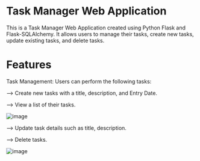 # Task Manager Web Application


This is a Task Manager Web Application created using Python Flask and Flask-SQLAlchemy. It allows users to manage their tasks, create new tasks, update existing tasks, and delete tasks.

# Features

Task Management: Users can perform the following tasks:

--> Create new tasks with a title, description, and Entry Date.

--> View a list of their tasks.

![image](https://github.com/Arsh-Mohan/Flask_App/assets/82490063/5068e41b-cbdc-4d45-a56c-c283015a4e71)

--> Update task details such as title, description.

--> Delete tasks.

![image](https://github.com/Arsh-Mohan/Flask_App/assets/82490063/96c7ebc7-4d87-43c3-bb1f-6df754ad5690)
